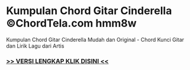 
 # Kumpulan Chord Gitar Cinderella ©ChordTela.com hmm8w


Kumpulan Chord Gitar Cinderella Mudah dan Original - Chord Kunci Gitar dan Lirik Lagu dari Artis

###  <a href="https://shortlighzx.web.app?sq=Kumpulan Chord Gitar Cinderella ©ChordTela.com"> >> VERSI LENGKAP KLIK DISINI << </a>
